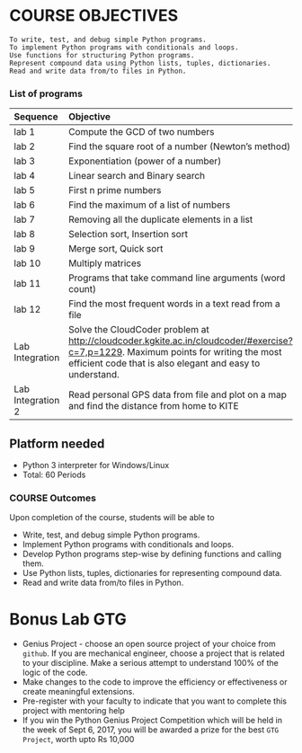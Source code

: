 # COURSE OBJECTIVES
    To write, test, and debug simple Python programs.
    To implement Python programs with conditionals and loops.
    Use functions for structuring Python programs.
    Represent compound data using Python lists, tuples, dictionaries.
    Read and write data from/to files in Python.
 
### List of programs

|Sequence | Objective|
|:-------|:-----------|
|lab 1 | Compute the GCD of two numbers |
|lab 2 | Find the square root of a number (Newton’s method)
|lab 3 | Exponentiation (power of a number)
|lab 4 | Linear search and Binary search
|lab 5 | First n prime numbers
|lab 6 | Find the maximum of a list of numbers
|lab 7 | Removing  all the duplicate elements in a list
|lab 8 | Selection sort, Insertion sort
|lab 9 | Merge sort, Quick sort
|lab 10 | Multiply matrices
|lab 11 | Programs that take command line arguments (word count)
|lab 12 | Find the most frequent words in a text read from a file
|Lab Integration| Solve the CloudCoder problem at  http://cloudcoder.kgkite.ac.in/cloudcoder/#exercise?c=7,p=1229. Maximum points for writing the most efficient code that is also elegant and easy to understand. 
|Lab Integration 2| Read personal GPS data from file and plot on a map and find the distance from home to KITE | 


	 
## Platform needed
- Python 3 interpreter for Windows/Linux
- Total: 60 Periods 

### COURSE Outcomes

Upon completion of the course, students will be able to

- Write, test, and debug simple Python programs.
- Implement Python programs with conditionals and loops.
- Develop Python programs step-wise by defining functions and calling them.
- Use Python lists, tuples, dictionaries for representing compound data.
- Read and write data from/to files in Python.


# Bonus Lab GTG 
- Genius Project - choose an open source project of your choice from `github`. If you are mechanical engineer, choose a project that is related to your discipline. Make a serious attempt to understand 100%  of the logic of the code. 
- Make changes to the code to improve the efficiency or effectiveness or create meaningful extensions. 
- Pre-register with your faculty to indicate that you want to complete this project with mentoring help 
- If you win the Python Genius Project Competition which will be held in the week of Sept 6, 2017, you will be awarded a prize for the best `GTG Project`,  worth upto Rs 10,000 





